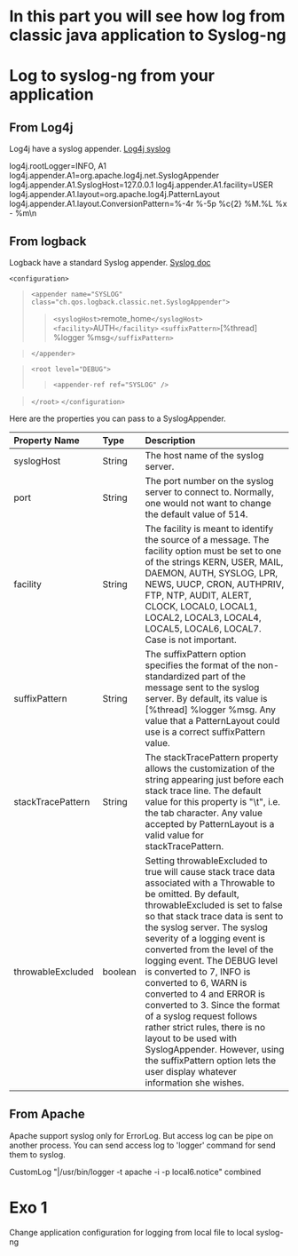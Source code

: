 # In this part you will see how log from classic java application to Syslog-ng

# Log to syslog-ng from your application #

## From Log4j ##

Log4j have a syslog appender. [Log4j syslog](http://wiki.apache.org/logging-log4j/syslog)

log4j.rootLogger=INFO, A1
log4j.appender.A1=org.apache.log4j.net.SyslogAppender
log4j.appender.A1.SyslogHost=127.0.0.1
log4j.appender.A1.facility=USER
log4j.appender.A1.layout=org.apache.log4j.PatternLayout
log4j.appender.A1.layout.ConversionPattern=%-4r %-5p %c{2} %M.%L %x - %m\n

## From logback ##

Logback have a standard Syslog appender. [Syslog doc](http://logback.qos.ch/manual/appenders.html#SyslogAppender)

`<configuration>`
> `<appender name="SYSLOG" class="ch.qos.logback.classic.net.SyslogAppender">`
> > `<syslogHost>`remote\_home`</syslogHost>`
> > `<facility>`AUTH`</facility>`
> > `<suffixPattern>`[%thread] %logger %msg`</suffixPattern>`

> `</appender>`

> `<root level="DEBUG">`
> > `<appender-ref ref="SYSLOG" />`

> `</root>`
`</configuration>`

Here are the properties you can pass to a SyslogAppender.

| Property Name | Type | Description |
|:--------------|:-----|:------------|
| syslogHost    | String | The host name of the syslog server. |
| port          | String | The port number on the syslog server to connect to. Normally, one would not want to change the default value of 514. |
| facility      | String |The facility is meant to identify the source of a message. The facility option must be set to one of the strings KERN, USER, MAIL, DAEMON, AUTH, SYSLOG, LPR, NEWS, UUCP, CRON, AUTHPRIV, FTP, NTP, AUDIT, ALERT, CLOCK, LOCAL0, LOCAL1, LOCAL2, LOCAL3, LOCAL4, LOCAL5, LOCAL6, LOCAL7. Case is not important. |
| suffixPattern | String | The suffixPattern option specifies the format of the non-standardized part of the message sent to the syslog server. By default, its value is [%thread] %logger %msg. Any value that a PatternLayout could use is a correct suffixPattern value. |
| stackTracePattern | String | The stackTracePattern property allows the customization of the string appearing just before each stack trace line. The default value for this property is "\t", i.e. the tab character. Any value accepted by PatternLayout is a valid value for stackTracePattern. |
| throwableExcluded |boolean | Setting throwableExcluded to true will cause stack trace data associated with a Throwable to be omitted. By default, throwableExcluded is set to false so that stack trace data is sent to the syslog server. The syslog severity of a logging event is converted from the level of the logging event. The DEBUG level is converted to 7, INFO is converted to 6, WARN is converted to 4 and ERROR is converted to 3. Since the format of a syslog request follows rather strict rules, there is no layout to be used with SyslogAppender. However, using the suffixPattern option lets the user display whatever information she wishes. |


## From Apache ##

Apache support syslog only for ErrorLog. But access log can be pipe on another process.
You can send access log to 'logger' command for send them to syslog.

CustomLog "|/usr/bin/logger -t apache -i -p local6.notice" combined

# Exo 1 #

Change application configuration for logging from local file to local syslog-ng